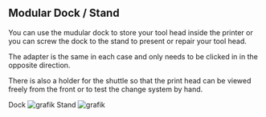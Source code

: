 ## Modular Dock / Stand


You can use the mudular dock to store your tool head inside the printer 
or you can screw the dock to the stand to present or repair your tool head.

The adapter is the same in each case and only needs to be clicked in in the opposite direction.

There is also a holder for the shuttle so that the print head can be viewed freely from the front or to test the change system by hand.


Dock ![grafik](https://github.com/walterwissmann/Roerich_64/assets/42293697/ce8b93d7-127b-47c2-9531-5587218e3031)
Stand ![grafik](https://github.com/walterwissmann/Roerich_64/assets/42293697/01fa5a00-7148-43ca-a86a-e9614f7473ef)


